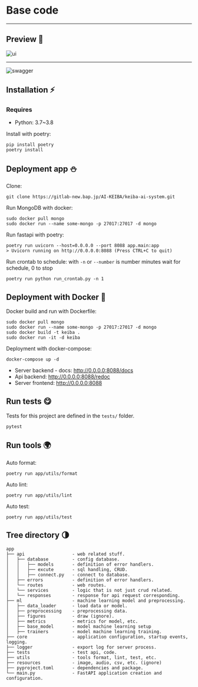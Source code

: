 # Base code
---
## Preview 🌄
![ui](https://i.imgur.com/euRQPZU.png)

---

![swagger](https://i.imgur.com/6yOyBaa.png)

## Installation ⚡️
### Requires
- Python: 3.7~3.8

Install with poetry:
~~~
pip install poetry
poetry install
~~~

## Deployment app ⛄️
Clone:
~~~
git clone https://gitlab-new.bap.jp/AI-KEIBA/keiba-ai-system.git
~~~
Run MongoDB with docker:
~~~
sudo docker pull mongo
sudo docker run --name some-mongo -p 27017:27017 -d mongo
~~~

Run fastapi with poetry:
~~~
poetry run uvicorn --host=0.0.0.0 --port 8088 app.main:app
> Uvicorn running on http://0.0.0.0:8088 (Press CTRL+C to quit)
~~~

Run crontab to schedule: with `-n` or `--number` is number minutes wait for schedule, 0 to stop
~~~
poetry run python run_crontab.py -n 1
~~~

## Deployment with Docker 🐳
Docker build and run with Dockerfile:
~~~
sudo docker pull mongo
sudo docker run --name some-mongo -p 27017:27017 -d mongo
sudo docker build -t keiba .
sudo docker run -it -d keiba
~~~
Deployment with docker-compose: 
~~~
docker-compose up -d
~~~
- Server backend - docs: http://0.0.0.0:8088/docs
- Api backend: http://0.0.0.0:8088/redoc
- Server frontend: http://0.0.0.0:8088

## Run tests 😋
Tests for this project are defined in the `tests/` folder.
~~~
pytest
~~~

## Run tools 🌍
Auto format: 
~~~
poetry run app/utils/format
~~~

Auto lint: 
~~~
poetry run app/utils/lint
~~~

Auto test: 
~~~
poetry run app/utils/test
~~~

## Tree directory 🌗 
~~~
app
├── api                  - web related stuff.
│   ├── database         - config database.
│   │   ├── models       - definition of error handlers.
│   │   ├── excute       - sql handling, CRUD.
│   │   ├── connect.py   - connect to database.
│   ├── errors           - definition of error handlers.
│   └── routes           - web routes.
│   └── services         - logic that is not just crud related.
│   └── responses        - response for api request corresponding.
├── ml                   - machine learning model and preprocessing.
│   ├── data_loader      - load data or model.
│   ├── preprocessing    - preprocessing data.
│   ├── figures          - draw (ignore).
│   ├── metrics          - metrics for model, etc.
│   ├── base_model       - model machine learning setup
│   ├── trainers         - model machine learning training.
├── core                 - application configuration, startup events, logging.
├── logger               - export log for server process.
├── tests                - test api, code.
├── utils                - tools format, lint, test, etc.
├── resources            - image, audio, csv, etc. (ignore)
├── pyproject.toml       - dependencies and package.
└── main.py              - FastAPI application creation and configuration.
~~~
